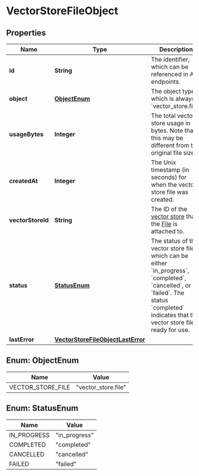 # VectorStoreFileObject

## Properties
Name | Type | Description | Notes
------------ | ------------- | ------------- | -------------
**id** | **String** | The identifier, which can be referenced in API endpoints. | 
**object** | [**ObjectEnum**](#ObjectEnum) | The object type, which is always &#x60;vector_store.file&#x60;. | 
**usageBytes** | **Integer** | The total vector store usage in bytes. Note that this may be different from the original file size. | 
**createdAt** | **Integer** | The Unix timestamp (in seconds) for when the vector store file was created. | 
**vectorStoreId** | **String** | The ID of the [vector store](/docs/api-reference/vector-stores/object) that the [File](/docs/api-reference/files) is attached to. | 
**status** | [**StatusEnum**](#StatusEnum) | The status of the vector store file, which can be either &#x60;in_progress&#x60;, &#x60;completed&#x60;, &#x60;cancelled&#x60;, or &#x60;failed&#x60;. The status &#x60;completed&#x60; indicates that the vector store file is ready for use. | 
**lastError** | [**VectorStoreFileObjectLastError**](VectorStoreFileObjectLastError.md) |  | 

<a name="ObjectEnum"></a>
## Enum: ObjectEnum
Name | Value
---- | -----
VECTOR_STORE_FILE | &quot;vector_store.file&quot;

<a name="StatusEnum"></a>
## Enum: StatusEnum
Name | Value
---- | -----
IN_PROGRESS | &quot;in_progress&quot;
COMPLETED | &quot;completed&quot;
CANCELLED | &quot;cancelled&quot;
FAILED | &quot;failed&quot;
